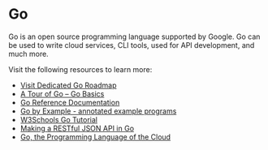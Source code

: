 # Go

Go is an open source programming language supported by Google. Go can be used to write cloud services, CLI tools, used for API development, and much more.

Visit the following resources to learn more:

- [Visit Dedicated Go Roadmap](/golang)
- [A Tour of Go – Go Basics](https://go.dev/tour/welcome/1)
- [Go Reference Documentation](https://go.dev/doc/)
- [Go by Example - annotated example programs](https://gobyexample.com/)
- [W3Schools Go Tutorial ](https://www.w3schools.com/go/)
- [Making a RESTful JSON API in Go](https://thenewstack.io/make-a-restful-json-api-go/)
- [Go, the Programming Language of the Cloud](https://thenewstack.io/go-the-programming-language-of-the-cloud/)
